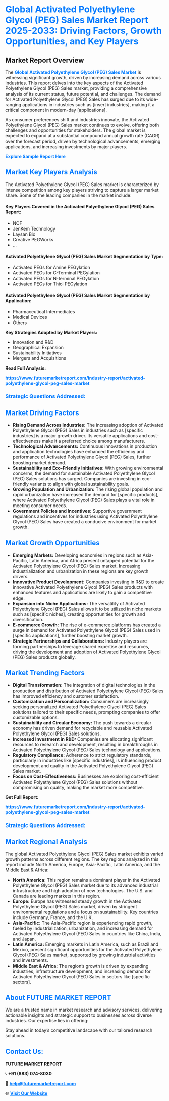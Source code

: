<h1 style="color: #007BFF;">Global Activated Polyethylene Glycol (PEG) Sales Market Report 2025-2033: Driving Factors, Growth Opportunities, and Key Players</h1>

<section id="overview">
<h2>Market Report Overview</h2>
<p>The <a href="https://www.futuremarketreport.com/industry-report/activated-polyethylene-glycol-peg-sales-market" style="color: #007BFF; text-decoration: none;"><strong>Global Activated Polyethylene Glycol (PEG) Sales Market</strong></a> is witnessing significant growth, driven by increasing demand across various industries. This report delves into the key aspects of the Activated Polyethylene Glycol (PEG) Sales market, providing a comprehensive analysis of its current status, future potential, and challenges. The demand for Activated Polyethylene Glycol (PEG) Sales has surged due to its wide-ranging applications in industries such as [insert industries], making it a critical component in modern-day [applications].</p>
<p>As consumer preferences shift and industries innovate, the Activated Polyethylene Glycol (PEG) Sales market continues to evolve, offering both challenges and opportunities for stakeholders. The global market is expected to expand at a substantial compound annual growth rate (CAGR) over the forecast period, driven by technological advancements, emerging applications, and increasing investments by major players.</p>
</section>

<section id="overview">
<p><a href="https://www.futuremarketreport.com/request-sample/reportId=108668" style="color: #007BFF; text-decoration: none;"><strong>Explore Sample Report Here</strong></a></p>
</section>

<section id="key-players">
<h2 style="color: #007BFF;">Market Key Players Analysis</h2>
<p>The Activated Polyethylene Glycol (PEG) Sales market is characterized by intense competition among key players striving to capture a larger market share. Some of the leading companies in the market include:</p>
<h4>Key Players Covered in the Activated Polyethylene Glycol (PEG) Sales Report:</h4>
<ul><li>NOF</li><li>JenKem Technology</li><li>Laysan Bio</li><li>Creative PEGWorks</li><li>...</li></ul>
<h4>Activated Polyethylene Glycol (PEG) Sales Market Segmentation by Type:</h4>
<ul><li>Activated PEGs for Amine PEGylation</li><li>Activated PEGs for C-Terminal PEGylation</li><li>Activated PEGs for N-terminal PEGylation</li><li>Activated PEGs for Thiol PEGylation</li></ul>

<h4>Activated Polyethylene Glycol (PEG) Sales Market Segmentation by Application:</h4>
<ul><li>Pharmaceutical Intermediates</li><li>Medical Devices</li><li>Others</li></ul>
<p><strong>Key Strategies Adopted by Market Players:</strong></p>
<ul>
<li>Innovation and R&D</li>
<li>Geographical Expansion</li>
<li>Sustainability Initiatives</li>
<li>Mergers and Acquisitions</li>
</ul>
</section>

<section>
<p><strong>Read Full Analysis: </strong></p><a href="https://www.futuremarketreport.com/industry-report/activated-polyethylene-glycol-peg-sales-market" style="color: #007BFF; text-decoration: none;"><strong>https://www.futuremarketreport.com/industry-report/activated-polyethylene-glycol-peg-sales-market</strong></a>
<h3 style="color: #007BFF;">Strategic Questions Addressed:</h3>
</section>

<section id="driving-factors">
<h2 style="color: #007BFF;">Market Driving Factors</h2>
<ul>
<li><strong>Rising Demand Across Industries:</strong> The increasing adoption of Activated Polyethylene Glycol (PEG) Sales in industries such as [specific industries] is a major growth driver. Its versatile applications and cost-effectiveness make it a preferred choice among manufacturers.</li>
<li><strong>Technological Advancements:</strong> Continuous innovations in production and application technologies have enhanced the efficiency and performance of Activated Polyethylene Glycol (PEG) Sales, further boosting market demand.</li>
<li><strong>Sustainability and Eco-Friendly Initiatives:</strong> With growing environmental concerns, the demand for sustainable Activated Polyethylene Glycol (PEG) Sales solutions has surged. Companies are investing in eco-friendly variants to align with global sustainability goals.</li>
<li><strong>Growing Population and Urbanization:</strong> The rising global population and rapid urbanization have increased the demand for [specific products], where Activated Polyethylene Glycol (PEG) Sales plays a vital role in meeting consumer needs.</li>
<li><strong>Government Policies and Incentives:</strong> Supportive government regulations and incentives for industries using Activated Polyethylene Glycol (PEG) Sales have created a conducive environment for market growth.</li>
</ul>
</section>

<section id="growth-opportunities">
<h2 style="color: #007BFF;">Market Growth Opportunities</h2>
<ul>
<li><strong>Emerging Markets:</strong> Developing economies in regions such as Asia-Pacific, Latin America, and Africa present untapped potential for the Activated Polyethylene Glycol (PEG) Sales market. Increasing industrialization and urbanization in these regions are key growth drivers.</li>
<li><strong>Innovative Product Development:</strong> Companies investing in R&D to create innovative Activated Polyethylene Glycol (PEG) Sales products with enhanced features and applications are likely to gain a competitive edge.</li>
<li><strong>Expansion into Niche Applications:</strong> The versatility of Activated Polyethylene Glycol (PEG) Sales allows it to be utilized in niche markets such as [specific niches], creating opportunities for growth and diversification.</li>
<li><strong>E-commerce Growth:</strong> The rise of e-commerce platforms has created a surge in demand for Activated Polyethylene Glycol (PEG) Sales used in [specific applications], further boosting market growth.</li>
<li><strong>Strategic Partnerships and Collaborations:</strong> Industry players are forming partnerships to leverage shared expertise and resources, driving the development and adoption of Activated Polyethylene Glycol (PEG) Sales products globally.</li>
</ul>
</section>

<section id="trending-factors">
<h2 style="color: #007BFF;">Market Trending Factors</h2>
<ul>
<li><strong>Digital Transformation:</strong> The integration of digital technologies in the production and distribution of Activated Polyethylene Glycol (PEG) Sales has improved efficiency and customer satisfaction.</li>
<li><strong>Customization and Personalization:</strong> Consumers are increasingly seeking personalized Activated Polyethylene Glycol (PEG) Sales solutions tailored to their specific needs, prompting companies to offer customizable options.</li>
<li><strong>Sustainability and Circular Economy:</strong> The push towards a circular economy has driven demand for recyclable and reusable Activated Polyethylene Glycol (PEG) Sales solutions.</li>
<li><strong>Increased Investment in R&D:</strong> Companies are allocating significant resources to research and development, resulting in breakthroughs in Activated Polyethylene Glycol (PEG) Sales technology and applications.</li>
<li><strong>Regulatory Compliance:</strong> Adherence to strict regulatory standards, particularly in industries like [specific industries], is influencing product development and quality in the Activated Polyethylene Glycol (PEG) Sales market.</li>
<li><strong>Focus on Cost-Effectiveness:</strong> Businesses are exploring cost-efficient Activated Polyethylene Glycol (PEG) Sales solutions without compromising on quality, making the market more competitive.</li>
</ul>
</section>

<section>
<p><strong>Get Full Report: </strong></p><a href="https://www.futuremarketreport.com/industry-report/activated-polyethylene-glycol-peg-sales-market" style="color: #007BFF; text-decoration: none;"><strong>https://www.futuremarketreport.com/industry-report/activated-polyethylene-glycol-peg-sales-market</strong></a>
<h3 style="color: #007BFF;">Strategic Questions Addressed:</h3>
</section>


<section id="regional-analysis">
<h2 style="color: #007BFF;">Market Regional Analysis</h2>
<p>The global Activated Polyethylene Glycol (PEG) Sales market exhibits varied growth patterns across different regions. The key regions analyzed in this report include North America, Europe, Asia-Pacific, Latin America, and the Middle East & Africa:</p>
<ul>
<li><strong>North America:</strong> This region remains a dominant player in the Activated Polyethylene Glycol (PEG) Sales market due to its advanced industrial infrastructure and high adoption of new technologies. The U.S. and Canada are leading markets in this region.</li>
<li><strong>Europe:</strong> Europe has witnessed steady growth in the Activated Polyethylene Glycol (PEG) Sales market, driven by stringent environmental regulations and a focus on sustainability. Key countries include Germany, France, and the U.K.</li>
<li><strong>Asia-Pacific:</strong> The Asia-Pacific region is experiencing rapid growth, fueled by industrialization, urbanization, and increasing demand for Activated Polyethylene Glycol (PEG) Sales in countries like China, India, and Japan.</li>
<li><strong>Latin America:</strong> Emerging markets in Latin America, such as Brazil and Mexico, present significant opportunities for the Activated Polyethylene Glycol (PEG) Sales market, supported by growing industrial activities and investments.</li>
<li><strong>Middle East & Africa:</strong> The region’s growth is driven by expanding industries, infrastructure development, and increasing demand for Activated Polyethylene Glycol (PEG) Sales in sectors like [specific sectors].</li>
</ul>
</section>

<footer>
<h2 style="color: #007BFF;">About FUTURE MARKET REPORT</h2>
<p>We are a trusted name in market research and advisory services, delivering actionable insights and strategic support to businesses across diverse industries. Our expertise lies in offering:</p>

<p>Stay ahead in today’s competitive landscape with our tailored research solutions.</p>

<h2 style="color: #007BFF;">Contact Us:</h2>
<p><strong>FUTURE MARKET REPORT</strong></p>
<p>📞 <strong>+91 (883) 074-8030</strong></p>
<p>📧 <strong><a href="mailto:help@futuremarketreport.com" style="color: #007BFF;">help@futuremarketreport.com</a></strong></p>
<p>🌐 <strong><a href="https://www.futuremarketreport.com/" style="color: #007BFF;">Visit Our Website</a></strong></p>
</footer>